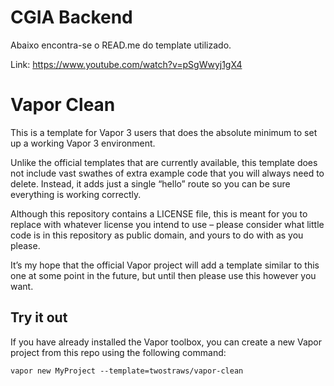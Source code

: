 # CGIA Backend

Abaixo encontra-se o READ.me do template utilizado.

Link: https://www.youtube.com/watch?v=pSgWwyj1gX4

# Vapor Clean

This is a template for Vapor 3 users that does the absolute minimum to set up a working Vapor 3 environment.

Unlike the official templates that are currently available, this template does not include vast swathes of extra example code that you will always need to delete. Instead, it adds just a single “hello” route so you can be sure everything is working correctly.

Although this repository contains a LICENSE file, this is meant for you to replace with whatever license you intend to use – please consider what little code is in this repository as public domain, and yours to do with as you please.

It’s my hope that the official Vapor project will add a template similar to this one at some point in the future, but until then please use this however you want.

## Try it out

If you have already installed the Vapor toolbox, you can create a new Vapor project from this repo using the following command:

    vapor new MyProject --template=twostraws/vapor-clean
